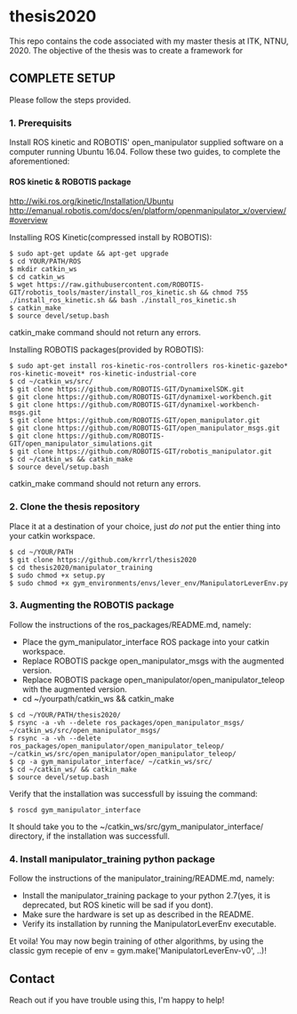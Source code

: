 # thesis2020
This repo contains the code associated with my master thesis at ITK, NTNU, 2020.
The objective of the thesis was to create a framework for 


## COMPLETE SETUP
Please follow the steps provided.

### 1. Prerequisits
Install ROS kinetic and ROBOTIS' open_manipulator supplied software on a computer running Ubuntu 16.04.
Follow these two guides, to complete the aforementioned:

#### ROS kinetic & ROBOTIS package
http://wiki.ros.org/kinetic/Installation/Ubuntu
http://emanual.robotis.com/docs/en/platform/openmanipulator_x/overview/#overview

Installing ROS Kinetic(compressed install by ROBOTIS):
```shell
$ sudo apt-get update && apt-get upgrade
$ cd YOUR/PATH/ROS
$ mkdir catkin_ws
$ cd catkin_ws
$ wget https://raw.githubusercontent.com/ROBOTIS-GIT/robotis_tools/master/install_ros_kinetic.sh && chmod 755 ./install_ros_kinetic.sh && bash ./install_ros_kinetic.sh
$ catkin_make
$ source devel/setup.bash
```
catkin_make command should not return any errors.

Installing ROBOTIS packages(provided by ROBOTIS):
```shell
$ sudo apt-get install ros-kinetic-ros-controllers ros-kinetic-gazebo* ros-kinetic-moveit* ros-kinetic-industrial-core
$ cd ~/catkin_ws/src/
$ git clone https://github.com/ROBOTIS-GIT/DynamixelSDK.git
$ git clone https://github.com/ROBOTIS-GIT/dynamixel-workbench.git
$ git clone https://github.com/ROBOTIS-GIT/dynamixel-workbench-msgs.git
$ git clone https://github.com/ROBOTIS-GIT/open_manipulator.git
$ git clone https://github.com/ROBOTIS-GIT/open_manipulator_msgs.git
$ git clone https://github.com/ROBOTIS-GIT/open_manipulator_simulations.git
$ git clone https://github.com/ROBOTIS-GIT/robotis_manipulator.git
$ cd ~/catkin_ws && catkin_make
$ source devel/setup.bash
```
catkin_make command should not return any errors.

### 2. Clone the thesis repository
Place it at a destination of your choice, just _do not_ put the entier thing into your catkin workspace.
```shell
$ cd ~/YOUR/PATH
$ git clone https://github.com/krrrl/thesis2020
$ cd thesis2020/manipulator_training
$ sudo chmod +x setup.py
$ sudo chmod +x gym_environments/envs/lever_env/ManipulatorLeverEnv.py
```

### 3. Augmenting the ROBOTIS package
Follow the instructions of the ros_packages/README.md, namely:
- Place the gym_manipulator_interface ROS package into your catkin workspace.
- Replace ROBOTIS packge open_manipulator_msgs with the augmented version.
- Replace ROBOTIS package open_manipulator/open_manipulator_teleop with the augmented version.
- cd ~/yourpath/catkin_ws && catkin_make

```shell
$ cd ~/YOUR/PATH/thesis2020/
$ rsync -a -vh --delete ros_packages/open_manipulator_msgs/ ~/catkin_ws/src/open_manipulator_msgs/
$ rsync -a -vh --delete ros_packages/open_manipulator/open_manipulator_teleop/ ~/catkin_ws/src/open_manipulator/open_manipulator_teleop/
$ cp -a gym_manipulator_interface/ ~/catkin_ws/src/
$ cd ~/catkin_ws/ && catkin_make
$ source devel/setup.bash
```
Verify that the installation was successfull by issuing the command:
```shell
$ roscd gym_manipulator_interface
```
It should take you to the ~/catkin_ws/src/gym_manipulator_interface/ directory, if the installation was successfull.

### 4. Install manipulator_training python package
Follow the instructions of the manipulator_training/README.md, namely:
- Install the manipulator_training package to your python 2.7(yes, it is deprecated, but ROS kinetic will be sad if you dont).
- Make sure the hardware is set up as described in the README.
- Verify its installation by running the ManipulatorLeverEnv executable.



Et voila!
You may now begin training of other algorithms, by using the classic gym recepie of env = gym.make('ManipulatorLeverEnv-v0', ..)!

## Contact
Reach out if you have trouble using this, I'm happy to help!
